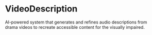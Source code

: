 # VideoDescription
AI-powered system that generates and refines audio descriptions from drama videos to recreate accessible content for the visually impaired.
